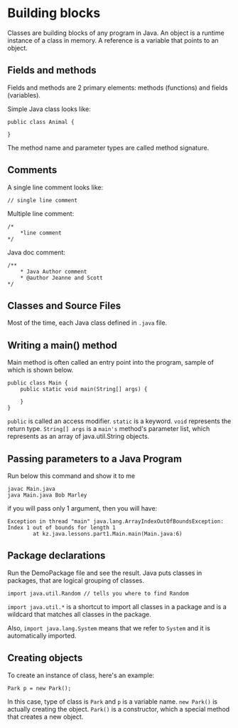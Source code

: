 # Building blocks

Classes are building blocks of any program in Java.
An object is a runtime instance of a class in memory.
A reference is a variable that points to an object.

## Fields and methods
Fields and methods are 2 primary elements: methods (functions) and fields (variables).

Simple Java class looks like:
```
public class Animal {

}
```

The method name and parameter types are called method signature.

## Comments
A single line comment looks like:

`// single line comment`

Multiple line comment:
```
/*
    *line comment
*/

```

Java doc comment:
```
/**
    * Java Author comment
    * @author Jeanne and Scott
*/
```
## Classes and Source Files
Most of the time, each Java class defined in `.java` file.

## Writing a main() method
Main method is often called an entry point into the program, sample of which is shown below.
```
public class Main {
    public static void main(String[] args) {
        
    }
}
```

`public` is called an access modifier.
`static` is a keyword.
`void` represents the return type.
`String[] args` is a `main's` method's parameter list, which represents as an array of java.util.String objects.

## Passing parameters to a Java Program 
Run below this command and show it to me
```
javac Main.java
java Main.java Bob Marley
```
if you will pass only 1 argument, then you will have:
```
Exception in thread "main" java.lang.ArrayIndexOutOfBoundsException: Index 1 out of bounds for length 1
        at kz.java.lessons.part1.Main.main(Main.java:6)
```

## Package declarations

Run the DemoPackage file and see the result. Java puts classes in packages, that are logical grouping of classes.

`import java.util.Random // tells you where to find Random`

`import java.util.*` is a shortcut to import all classes in a package and is a wildcard that matches all classes in the package.

Also, `import java.lang.System` means that we refer to `System` and it is automatically imported.

## Creating objects
To create an instance of class, here's an example:

```
Park p = new Park();
```
In this case, type of class is `Park` and `p` is a variable name.
`new Park()` is actually creating the object.
`Park()` is a constructor, which a special method that creates a new object.

